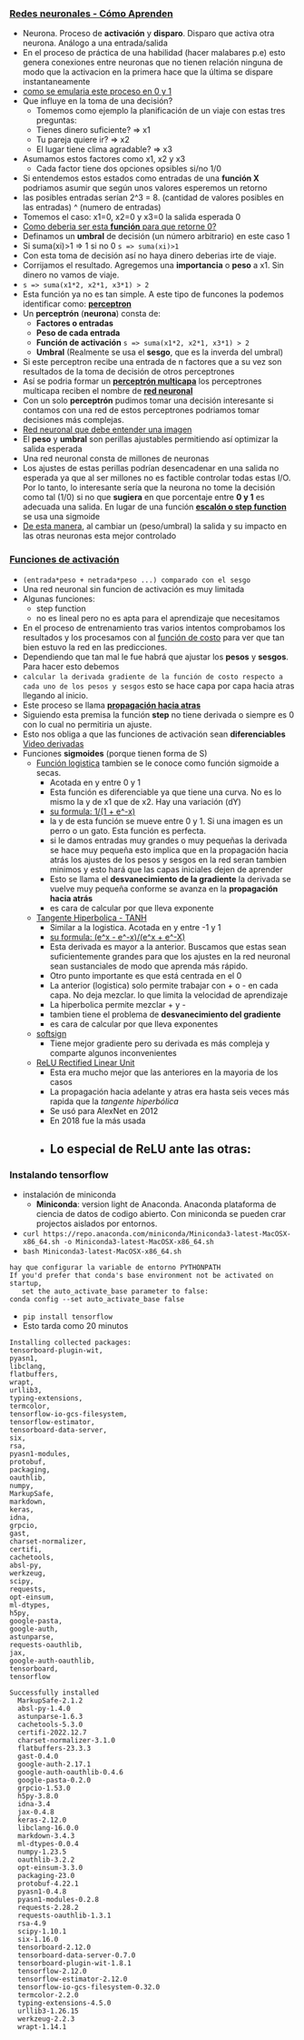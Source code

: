
### [Redes neuronales - Cómo Aprenden](https://www.youtube.com/watch?v=CU24iC3grq8)
- Neurona. Proceso de **activación** y **disparo**. Disparo que activa otra neurona. Análogo a una entrada/salida
- En el proceso de práctica de una habilidad (hacer malabares p.e) esto genera conexiones entre neuronas que no tienen relación ninguna
de modo que la activacion en la primera hace que la última se dispare instantaneamente
- [como se emularia este proceso en 0 y 1](https://youtu.be/CU24iC3grq8?t=201)
- Que influye en la toma de una decisión?
  - Tomemos como ejemplo la planificación de un viaje con estas tres preguntas:
  - Tienes dinero suficiente?  => x1
  - Tu pareja quiere ir? => x2
  - El lugar tiene clima agradable? => x3
- Asumamos estos factores como x1, x2 y x3
  - Cada factor tiene dos opciones opsibles si/no  1/0
- Si entendemos estos estados como entradas de una **función X** podriamos asumir que según unos valores esperemos un retorno
- las posibles entradas serían 2^3 = 8.  (cantidad de valores posibles en las entradas) ^ (numero de entradas)
- Tomemos el caso: x1=0, x2=0 y x3=0 la salida esperada 0
- [Como deberia ser esta **función** para que retorne 0?](https://youtu.be/CU24iC3grq8?t=297)
- Definamos un **umbral** de decisión (un número arbitrario) en este caso 1
- Si suma(xi)>1 => 1 si no 0 `s => suma(xi)>1`
- Con esta toma de decisión así no haya dinero deberias irte de viaje.
- Corrijamos el resultado. Agregemos una **importancia** o **peso** a x1.  Sin dinero no vamos de viaje.
- `s => suma(x1*2, x2*1, x3*1) > 2`
- Esta función ya no es tan simple. A este tipo de funcones la podemos identificar como: [**perceptron**](https://youtu.be/CU24iC3grq8?t=451)
- Un **perceptrón** (**neurona**) consta de:
  - **Factores o entradas**
  - **Peso de cada entrada**
  - **Función de activación** `s => suma(x1*2, x2*1, x3*1) > 2`
  - **Umbral** (Realmente se usa el **sesgo**, que es la inverda del umbral)
- Si este perceptron recibe una entrada de n factores que a su vez son resultados de la toma de decisión de otros perceptrones
- Así se podria formar un [**perceptrón multicapa**](https://youtu.be/CU24iC3grq8?t=510) los perceptrones multicapa reciben el nombre
de [**red neuronal**](https://youtu.be/CU24iC3grq8?t=516)
- Con un solo **perceptrón** pudimos tomar una decisión interesante si contamos con una red de estos perceptrones podriamos tomar decisiones más complejas.
- [Red neuronal que debe entender una imagen](https://youtu.be/CU24iC3grq8?t=555)
- El **peso** y **umbral** son perillas ajustables permitiendo así optimizar la salida esperada
- Una red neuronal consta de millones de neuronas 
- Los ajustes de estas perillas podrían desencadenar en una salida no esperada ya que al ser millones no es factible controlar todas estas I/O. 
Por lo tanto, lo interesante sería que la neurona no tome la decisión como tal (1/0) si no que **sugiera** en que porcentaje entre **0 y 1**
es adecuada una salida.  En lugar de una función [**escalón o step function**](https://youtu.be/_0wdproot34?t=283) se usa una sigmoide
- [De esta manera](https://youtu.be/CU24iC3grq8?t=674), al cambiar un (peso/umbral) la salida y su impacto en las otras neuronas esta mejor controlado

### [Funciones de activación](https://www.youtube.com/watch?v=_0wdproot34&t=637s)
- `(entrada*peso + netrada*peso ...) comparado con el sesgo`
- Una red neuronal sin funcion de activación es muy limitada
- Algunas funciones:
  - step function
  - no es lineal pero no es apta para el aprendizaje que necesitamos
- En el proceso de entrenamiento tras varios intentos comprobamos los resultados y los procesamos con al [función de costo](https://youtu.be/_0wdproot34?t=326)
para ver que tan bien estuvo la red en las predicciones.
- Dependiendo que tan mal le fue habrá que ajustar los **pesos** y **sesgos**. Para hacer esto debemos 
- `calcular la derivada gradiente de la función de costo respecto a cada uno de los pesos y sesgos` esto se hace capa por capa hacia atras llegando al inicio.
- Este proceso se llama [**propagación hacia atras**](https://youtu.be/_0wdproot34?t=341)
- Siguiendo esta premisa la función **step** no tiene derivada o siempre es 0 con lo cual no permitiria un ajuste. 
- Esto nos obliga a que las funciones de activación sean **diferenciables** [Video derivadas](https://www.youtube.com/watch?v=njoOd9iV2Qo)
- Funciones **sigmoides** (porque tienen forma de S)
  - [Función logistica](https://youtu.be/_0wdproot34?t=412) tambien se le conoce como función sigmoide a secas.
    - Acotada en y entre 0 y 1
    - Esta función es diferenciable ya que tiene una curva. No es lo mismo la y de x1 que de x2. Hay una variación (dY)
    - [su formula: 1/(1 + e^-x)](https://youtu.be/_0wdproot34?t=442)
    - la y de esta función se mueve entre 0 y 1. Si una imagen es un perro o un gato. Esta función es perfecta.
    - si le damos entradas muy grandes o muy pequeñas la derivada se hace muy pequeña esto implica que en la propagación hacia 
    atrás los ajustes de los pesos y sesgos en la red seran tambien minimos y esto hará que las capas iniciales dejen de aprender
    - Esto se llama el **desvanecimiento de la gradiente** la derivada se vuelve muy pequeña conforme se avanza en la **propagación hacia atrás**
    - es cara de calcular por que lleva exponente
  - [Tangente Hiperbolica - TANH](https://youtu.be/_0wdproot34?t=554)
    - Similar a la logistica. Acotada en y entre -1 y 1
    - [su formula: (e^x - e^-x)/(e^x + e^-X)](https://youtu.be/_0wdproot34?t=561)
    - Esta derivada es mayor a la anterior. Buscamos que estas sean suficientemente grandes para que los ajustes en la red neuronal 
    sean sustanciales de modo que aprenda más rápido.
    - Otro punto importante es que está centrada en el 0
    - La anterior (logistica) solo permite trabajar con + o - en cada capa. No deja mezclar. lo que limita la velocidad de aprendizaje
    - La hiperbolica permite mezclar + y -
    - tambien tiene el problema de **desvanecimiento del gradiente**
    - es cara de calcular por que lleva exponentes
  - [softsign](https://youtu.be/_0wdproot34?t=657)
    - Tiene mejor gradiente pero su derivada es más compleja y comparte algunos inconvenientes
  - [ReLU Rectified Linear Unit](https://youtu.be/_0wdproot34?t=672)
    - Esta era mucho mejor que las anteriores en la mayoria de los casos
    - La propagación hacia adelante y atras era hasta seis veces más rapida que la *tangente hiperbólica*
    - Se usó para AlexNet en 2012
    - En 2018 fue la más usada
    - Lo especial de ReLU ante las otras:
      -  

### Instalando tensorflow
- instalación de miniconda
  - **Miniconda**: version light de Anaconda. Anaconda plataforma de ciencia de datos de codigo abierto. Con miniconda se pueden crar projectos
  aislados por entornos.
- `curl https://repo.anaconda.com/miniconda/Miniconda3-latest-MacOSX-x86_64.sh -o Miniconda3-latest-MacOSX-x86_64.sh`
- `bash Miniconda3-latest-MacOSX-x86_64.sh`
```
hay que configurar la variable de entorno PYTHONPATH
If you'd prefer that conda's base environment not be activated on startup, 
   set the auto_activate_base parameter to false: 
conda config --set auto_activate_base false
```
- `pip install tensorflow`
- Esto tarda como 20 minutos
```
Installing collected packages: 
tensorboard-plugin-wit,
pyasn1,
libclang,
flatbuffers,
wrapt,
urllib3,
typing-extensions,
termcolor,
tensorflow-io-gcs-filesystem,
tensorflow-estimator,
tensorboard-data-server,
six,
rsa,
pyasn1-modules,
protobuf,
packaging,
oauthlib,
numpy,
MarkupSafe,
markdown,
keras,
idna,
grpcio,
gast,
charset-normalizer,
certifi,
cachetools,
absl-py,
werkzeug,
scipy,
requests,
opt-einsum,
ml-dtypes,
h5py,
google-pasta,
google-auth,
astunparse,
requests-oauthlib,
jax,
google-auth-oauthlib,
tensorboard,
tensorflow

Successfully installed
  MarkupSafe-2.1.2
  absl-py-1.4.0
  astunparse-1.6.3
  cachetools-5.3.0
  certifi-2022.12.7
  charset-normalizer-3.1.0
  flatbuffers-23.3.3
  gast-0.4.0
  google-auth-2.17.1
  google-auth-oauthlib-0.4.6
  google-pasta-0.2.0
  grpcio-1.53.0
  h5py-3.8.0
  idna-3.4
  jax-0.4.8
  keras-2.12.0
  libclang-16.0.0
  markdown-3.4.3
  ml-dtypes-0.0.4
  numpy-1.23.5
  oauthlib-3.2.2
  opt-einsum-3.3.0
  packaging-23.0
  protobuf-4.22.1
  pyasn1-0.4.8
  pyasn1-modules-0.2.8
  requests-2.28.2
  requests-oauthlib-1.3.1
  rsa-4.9
  scipy-1.10.1
  six-1.16.0
  tensorboard-2.12.0
  tensorboard-data-server-0.7.0
  tensorboard-plugin-wit-1.8.1
  tensorflow-2.12.0
  tensorflow-estimator-2.12.0
  tensorflow-io-gcs-filesystem-0.32.0
  termcolor-2.2.0
  typing-extensions-4.5.0
  urllib3-1.26.15
  werkzeug-2.2.3
  wrapt-1.14.1
```
